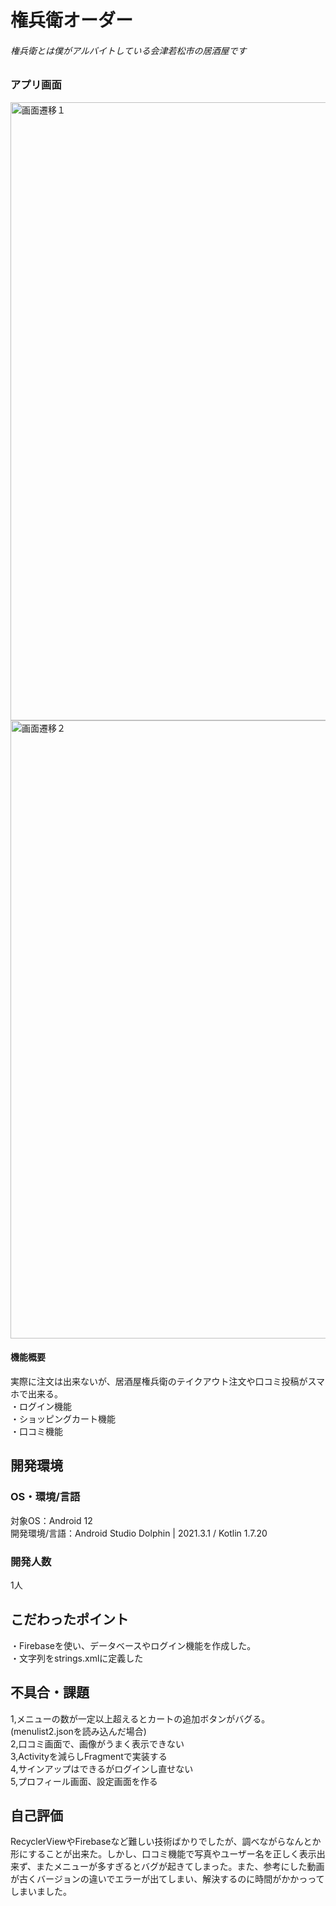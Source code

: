 # 権兵衛オーダー

###### 権兵衛とは僕がアルバイトしている会津若松市の居酒屋です  

### アプリ画面
<img width="989" alt="画面遷移１" src="https://user-images.githubusercontent.com/87113276/199092705-af5145d9-0915-43d7-a10d-1b322f1a0f32.png">
<img width="989" alt="画面遷移２" src="https://user-images.githubusercontent.com/87113276/199092711-feb47184-89f0-4cd3-a0cf-bf9bf64f5a85.png">

#### 機能概要
実際に注文は出来ないが、居酒屋権兵衛のテイクアウト注文や口コミ投稿がスマホで出来る。  
・ログイン機能  
・ショッピングカート機能  
・口コミ機能  

## 開発環境
### OS・環境/言語
対象OS：Android 12  
開発環境/言語：Android Studio Dolphin | 2021.3.1 /  Kotlin 1.7.20

### 開発人数
1人

## こだわったポイント
・Firebaseを使い、データベースやログイン機能を作成した。  
・文字列をstrings.xmlに定義した   

## 不具合・課題
1,メニューの数が一定以上超えるとカートの追加ボタンがバグる。(menulist2.jsonを読み込んだ場合)    
2,口コミ画面で、画像がうまく表示できない  
3,Activityを減らしFragmentで実装する  
4,サインアップはできるがログインし直せない  
5,プロフィール画面、設定画面を作る  

## 自己評価
RecyclerViewやFirebaseなど難しい技術ばかりでしたが、調べながらなんとか形にすることが出来た。しかし、口コミ機能で写真やユーザー名を正しく表示出来ず、またメニューが多すぎるとバグが起きてしまった。また、参考にした動画が古くバージョンの違いでエラーが出てしまい、解決するのに時間がかかっってしまいました。 